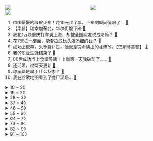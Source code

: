 <div >
	<a style="float:left;width:55%;" href = "https://github.com/anuraghazra/github-readme-stats">
	 <img src = "https://github-readme-stats.vercel.app/api?username=iuuuuuaena&theme=buefy&show_icons=true"/>
	</a>
	<a  style="float:right;width:45%" href = "https://github.com/anuraghazra/github-readme-stats">
	 <img  src="https://github-readme-stats.vercel.app/api/top-langs/?username=anuraghazra&layout=compact"/>
	</a>
	</div>

[![](https://img.shields.io/badge/jxd-@jxdgogogo.xyz-yellowgreen.svg)](https://www.jxdgogogo.xyz)<br>
1. 中国最慢的绿皮火车！花10元买了票，上车的瞬间傻眼了… [:link:](//www.bilibili.com/video/BV1Vz4y1T7ji) <br>
2. 【半佛】瑞幸加茅台，华尔街跪下来 [:link:](//www.bilibili.com/video/BV1cw411U7Yt) <br>
3. 我花1万块重庆打车到上海，却被全国网友说成老赖？ [:link:](//www.bilibili.com/video/BV1RN411v7FC) <br>
4. 花7天拉一碗面，能否拉成比头发还细的线？ [:link:](//www.bilibili.com/video/BV1hw411D7rG) <br>
5. 成功上银幕，失手登讣告，他就是玩命演出的祖师爷。【巴斯特基顿】 [:link:](//www.bilibili.com/video/BV1eP411h79z) <br>
6. 我的职业生涯结束了 [:link:](//www.bilibili.com/video/BV1Ku4y1y7Kw) <br>
7. 00后成功当上食堂阿姨！上岗第一天我破防了…… [:link:](//www.bilibili.com/video/BV1N14y1C7TS) <br>
8. 还活着，过两天更新 [:link:](//www.bilibili.com/video/BV1rG41197um) <br>
9. 你军训是属于什么状态？ [:link:](//www.bilibili.com/video/BV1iu411P77C) <br>
10. 我在谷歌地图看到了抛尸现场... [:link:](//www.bilibili.com/video/BV1Lw411D7SC) <br>
<details>
<summary>10 ~ 20</summary>

11. 如果云层是天空的一封信 [:link:](//www.bilibili.com/video/BV1xh4y1K7h8) <br>
12. 不能再依赖土地财政了 政府何去何从【思维实验室】 [:link:](//www.bilibili.com/video/BV1814y1k7d8) <br>
13. 热爱不分年龄 运动没有界限 [:link:](//www.bilibili.com/video/BV1mH4y1Q7kD) <br>
14. 用班尼特的战技从蒙德摔倒枫丹 耗时37小时（下一期，草神普攻从枫丹退到蒙德） [:link:](//www.bilibili.com/video/BV1Wp4y177hJ) <br>
15. 男女开放式关系山林隐居，孩子靠自己接生，月消费400元 [:link:](//www.bilibili.com/video/BV1RN411v7o1) <br>
16. 《天 津 市 市 歌》 [:link:](//www.bilibili.com/video/BV1g14y1k7NR) <br>
17. “大雨还在下，十方神佛在怒骂” [:link:](//www.bilibili.com/video/BV1wu4y1y7iQ) <br>
18. 中低端手机芯片大横评：鱼龙混杂！ [:link:](//www.bilibili.com/video/BV1hh4y1m7XC) <br>
19. 《 辣 鸡 2.0》 [:link:](//www.bilibili.com/video/BV1U8411q7Nq) <br>
</details>
<details>
<summary>19 ~ 20</summary>

20. “狗改不了吃屎”竟然是真的！我爸带我长见识 [:link:](//www.bilibili.com/video/BV15841167Ni) <br>
21. 《逃出大英博物馆》第三集 [:link:](//www.bilibili.com/video/BV1Cp4y177tM) <br>
22. 如何用一幅画让她十秒钟心动 [:link:](//www.bilibili.com/video/BV1tH4y1Q7Km) <br>
23. 他燃烧了一整夜，却倒在了黎明前 [:link:](//www.bilibili.com/video/BV1fG41197JD) <br>
24. 深度解析，剑圣遗作——箭士柳白猿，回马一枪成绝响 [:link:](//www.bilibili.com/video/BV1yz4y1K7dR) <br>
25. “魔术师的三个阶段” [:link:](//www.bilibili.com/video/BV13w411D7FF) <br>
26. 我的天啊！ 怎么才能留下他？ [:link:](//www.bilibili.com/video/BV1tN411v7ay) <br>
27. 【今日睇真D】上错车之后杀疯了、 [:link:](//www.bilibili.com/video/BV1A94y1t7Js) <br>
28. 短短700抽，主播送出几千块钱还得愧疚一辈子！ [:link:](//www.bilibili.com/video/BV1s14y1k7pt) <br>
</details>
<details>
<summary>28 ~ 30</summary>

29. 假如求婚誓词也需要审核 [:link:](//www.bilibili.com/video/BV1g14y1C7Ns) <br>
30. 这大概是全站最逆天的《无关风月》 [:link:](//www.bilibili.com/video/BV1Z8411q7gy) <br>
31. 70只大闸蟹！200只虾！做一碗面！到底什么味道？ [:link:](//www.bilibili.com/video/BV1UF411k7tM) <br>
32. 假如所有人都说真话！ [:link:](//www.bilibili.com/video/BV1HN411i7jE) <br>
33. 《崩坏：星穹铁道》走近星穹——「模拟宇宙：寰宇蝗灾」特别节目 [:link:](//www.bilibili.com/video/BV1fF41167RN) <br>
34. 可以死但不能社死，希望大家都看不懂这个视频 [:link:](//www.bilibili.com/video/BV1E14y1k7MY) <br>
35. 关于班长急眼，新兵成了显眼包这件事 [:link:](//www.bilibili.com/video/BV1b14y1k7qp) <br>
36. 《阴阳师》七周年主题曲：破晓之樱 [:link:](//www.bilibili.com/video/BV1U14y1k7r1) <br>
37. 人生乱套我睡觉 [:link:](//www.bilibili.com/video/BV19H4y1Q7Yj) <br>
</details>
<details>
<summary>37 ~ 40</summary>

38. 吐出来舒服多了！ #离谱 [:link:](//www.bilibili.com/video/BV1kN4y1X7rd) <br>
39. “街边酒吧为环卫工人免费提供早餐” [:link:](//www.bilibili.com/video/BV16h4y1e7K1) <br>
40. 一个新生群，集齐了所有的显眼包…… [:link:](//www.bilibili.com/video/BV1Xj411y7SZ) <br>
41. 【终极对决】全员狠人！新一期3D渲染大赛作品！CG动画视觉盛宴！ [:link:](//www.bilibili.com/video/BV1oP411h7tJ) <br>
42. 酒至微醺刚刚好 [:link:](//www.bilibili.com/video/BV1ih4y1K7mV) <br>
43. 墨菲特武魂融合！！ [:link:](//www.bilibili.com/video/BV1Zu4y1C7ff) <br>
44. 调研了5000名粉丝！Win还是Mac，他们的选择是…… [:link:](//www.bilibili.com/video/BV1Q14y1k7r2) <br>
45. 每天一个生活不求人小技巧 [:link:](//www.bilibili.com/video/BV12H4y1Q7r7) <br>
46. 在深圳打了一辆车，车上竟然没有司机 [:link:](//www.bilibili.com/video/BV16r4y197H4) <br>
</details>
<details>
<summary>46 ~ 50</summary>

47. 网红推荐的“按斤称低卡酱料”，真的靠谱吗？四舍五入不要钱？ [:link:](//www.bilibili.com/video/BV1294y1s75e) <br>
48. 骑完这台宝马 S 1000 RR，我想把R1M卖了 [:link:](//www.bilibili.com/video/BV1Cr4y197ej) <br>
49. 记录因网瘾辍学后的七年 [:link:](//www.bilibili.com/video/BV1Gm4y1M7Wq) <br>
50. 当年撑起华语乐坛半边天，唱红一首就消失的歌手，你还记得他们吗 [:link:](//www.bilibili.com/video/BV1Cz4y1K7xU) <br>
51. 探秘全球十大自助餐！美国赌城最奢华自助餐，能吃回本？ [:link:](//www.bilibili.com/video/BV1P8411B7vS) <br>
52. 国产影视剧发展史，2005年内地武侠巅峰，天下第一至今难以超越 [:link:](//www.bilibili.com/video/BV1Xh4y1N768) <br>
53. 哈尔滨工程大学70周年校庆无人机秀 [:link:](//www.bilibili.com/video/BV1Sk4y1w7ZB) <br>
54. 挑战去100个外国人家里做中餐！今天用冰皮月饼去凯旋门抓人？ [:link:](//www.bilibili.com/video/BV1hh4y1K77N) <br>
55. 欧洲资本积累到底有多肮脏？揭秘罪恶的黑奴贸易，非洲损失2亿人 [:link:](//www.bilibili.com/video/BV1fN4y1X7Hm) <br>
</details>
<details>
<summary>55 ~ 60</summary>

56. 大型纪录片《我是超人cr》五星艺术家麦克阿瑟都甘拜下风！ [:link:](//www.bilibili.com/video/BV19G41197BV) <br>
57. 我被河南碳水征服的一餐! [:link:](//www.bilibili.com/video/BV1uh4y1K7wn) <br>
58. 看着徒弟一点点长大，逝去，才发现长生是苦【我和徒弟04】 [:link:](//www.bilibili.com/video/BV1pp4y1L7HS) <br>
59. 名场面：屑 荧 盖 饭 4K版 [:link:](//www.bilibili.com/video/BV1o8411q7hp) <br>
60. 高斯一败涂地 [:link:](//www.bilibili.com/video/BV1qr4y197j7) <br>
61. 【花小烙】二十四节气——白露节气的由来和特点！ [:link:](//www.bilibili.com/video/BV1tH4y1X71A) <br>
62. 猫 和 老 鼠 诚 不 欺 我 ! ② [:link:](//www.bilibili.com/video/BV1RF41167AM) <br>
63. 蚊子是怎么盯上你的？如何优雅地把蚊子送走？ [:link:](//www.bilibili.com/video/BV1HH4y1Q7tS) <br>
64. 我觉得我也需要救援 [:link:](//www.bilibili.com/video/BV1eN411v77M) <br>
</details>
<details>
<summary>64 ~ 70</summary>

65. 联名咖啡就应该这样玩，有你想喝的吗？ [:link:](//www.bilibili.com/video/BV1Yp4y1L7k4) <br>
66. 【深度科普】长期摆烂，如何恢复体能？ [:link:](//www.bilibili.com/video/BV1Dm4y1N778) <br>
67. 儿子过生日，胖龙炒一桌子菜，一家三口其乐融融，真幸福！ [:link:](//www.bilibili.com/video/BV1Tk4y1A7Ad) <br>
68. 试吃阿牛小卖部“梦中情肠”，真有视频里那么香吗？ [:link:](//www.bilibili.com/video/BV1Pu4y1y7Ho) <br>
69. 变美神器+2  智商-250 [:link:](//www.bilibili.com/video/BV1Zz4y1K7fy) <br>
70. 一部手机 如何让我们扬眉吐气 [:link:](//www.bilibili.com/video/BV1Pu4y1k735) <br>
71. 待一天胖三斤，一座被美食填满的城市——西安 [:link:](//www.bilibili.com/video/BV1pm4y1M762) <br>
72. 【MrBeast首发】整活兰博基尼对抗粉碎机挑战 [:link:](//www.bilibili.com/video/BV1EP411h7de) <br>
73. 即将更新版本 [:link:](//www.bilibili.com/video/BV13w411D7E5) <br>
</details>
<details>
<summary>73 ~ 80</summary>

74. 宝可梦日语OP大全【挪威小哥Pellek｜中字】 [:link:](//www.bilibili.com/video/BV1mw411X721) <br>
75. 韩男不会拍照找不到女朋友？韩国人真的擅长拍照 [:link:](//www.bilibili.com/video/BV1sF41167Mj) <br>
76. 我的憨批女友莫名其妙把体重秤摔碎后··· [:link:](//www.bilibili.com/video/BV1JN411q7Yb) <br>
77. 【ZAMination】Purple Girl(坏女孩) —— 我的世界音乐动画(4K双语字幕) [:link:](//www.bilibili.com/video/BV1jw411D7gh) <br>
78. 鼠鼠：我好像看见我太奶了 [:link:](//www.bilibili.com/video/BV12F411k7eq) <br>
79. 终于买到我们的梦中情房！芬兰一家人海鲜烧烤狂欢直接喝汤汁！战斧牛排滋滋冒油饿到拿着啃！新房庆祝开心疯了！ [:link:](//www.bilibili.com/video/BV1q8411B7fw) <br>
80. 用剪刀物理清除台风过后的非洲大蜗牛 [:link:](//www.bilibili.com/video/BV1uh4y1K7Kw) <br>
81. 这次体验的是史上最大，方圆五公里的“丧尸”主题密室。 [:link:](//www.bilibili.com/video/BV1tN411v7io) <br>
82. 《明日方舟》EP - Water Quench [:link:](//www.bilibili.com/video/BV1hw411D76A) <br>
</details>
<details>
<summary>82 ~ 90</summary>

83. 【忍唱大挑战】2023年8月热歌榜TOP50，今夕是何年？难以置信这是2023年？！ [:link:](//www.bilibili.com/video/BV1hw411D7E5) <br>
84. 三句话暖她一整天 [:link:](//www.bilibili.com/video/BV1yG41197yB) <br>
85. 手机架子鼓演奏 《伤心的人别听慢歌》五月天 [:link:](//www.bilibili.com/video/BV1oH4y1Q7no) <br>
86. ♿一口气看完赛马娘2♿ [:link:](//www.bilibili.com/video/BV1tu4y1y7RJ) <br>
87. 【特制小水坑400杀】摆完挂机 简单好抄 [:link:](//www.bilibili.com/video/BV1e94y1s7gD) <br>
88. 《广 东 省 省 歌》 [:link:](//www.bilibili.com/video/BV1Hm4y1M768) <br>
89. 你来问我来答，和b站朋友们聊聊天 [:link:](//www.bilibili.com/video/BV1Zk4y1w7ZX) <br>
90. 这么爱翻拍童年经典，怎么不等我死了？《花轿喜事》吐槽 [:link:](//www.bilibili.com/video/BV17j41117nV) <br>
91. 「花生」浅谈华为Mate60 Pro：老Mate收割机，但只是一个开始 [:link:](//www.bilibili.com/video/BV1uN4y197d4) <br>
</details>
<details>
<summary>91 ~ 100</summary>

92. 宝贝，欢迎来到大学～ [:link:](//www.bilibili.com/video/BV1gH4y1X7MK) <br>
93. “造假啤酒”背后的秘密！ [:link:](//www.bilibili.com/video/BV1Tu411P7av) <br>
94. 健康，太健康了 [:link:](//www.bilibili.com/video/BV16p4y177JD) <br>
95. ⚡EVA真人版⚡终于在现实中开上二号机⚡ [:link:](//www.bilibili.com/video/BV1k94y1s7d5) <br>
96. 【阿斗】它是斯蒂芬·金最恐怖的作品！上映34年却不足1万人观看，又一部被忽略的惊悚佳作！《宠物坟场》 [:link:](//www.bilibili.com/video/BV1cH4y1X7Jr) <br>
97. 曼玉这么乖的原因找到了 [:link:](//www.bilibili.com/video/BV1nj41117tZ) <br>
98. 当我在冰箱里装摄像头后… [:link:](//www.bilibili.com/video/BV1th4y1K7i3) <br>
99. 笙笙：你们不愧是好兄弟 [:link:](//www.bilibili.com/video/BV1UH4y1Q71J) <br>
100. 压堂时候你难受不！ [:link:](//www.bilibili.com/video/BV1Uk4y1w71R) <br>
</details>
